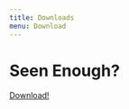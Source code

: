 ```yaml
---
title: Downloads
menu: Download     
---
```


# Seen Enough?

<a href="http://tympanus.net/codrops/?p=22554" class="download-btn">Download! <i class="fa fa-download"></i></a>